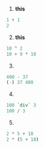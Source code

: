 1. **this**
```haskell
1 + 1
2
```
2. **this**
```haskell
10 ^ 2
10 + 9 * 10
```
3.
```haskell
400 - 37
(-) 37 400
```
4.
```haskell
100 `div` 3
100 / 3
```
5.
```haskell
2 * 5 + 18
2 * (5 + 18)
```